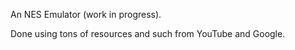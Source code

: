 An NES Emulator (work in progress).

Done using tons of resources and such from YouTube and Google.
